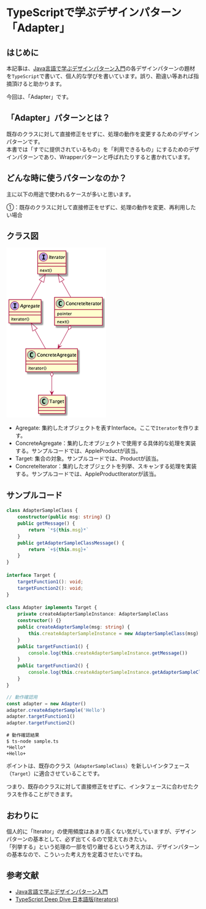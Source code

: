 # TypeScriptで学ぶデザインパターン「Adapter」
## はじめに
本記事は、[Java言語で学ぶデザインパターン入門](https://www.amazon.co.jp/%E5%A2%97%E8%A3%9C%E6%94%B9%E8%A8%82%E7%89%88-Java%E8%A8%80%E8%AA%9E%E3%81%A7%E5%AD%A6%E3%81%B6%E3%83%87%E3%82%B6%E3%82%A4%E3%83%B3%E3%83%91%E3%82%BF%E3%83%BC%E3%83%B3%E5%85%A5%E9%96%80-%E7%B5%90%E5%9F%8E-%E6%B5%A9-ebook/dp/B00I8ATHGW/ref=sr_1_1?__mk_ja_JP=%E3%82%AB%E3%82%BF%E3%82%AB%E3%83%8A&dchild=1&keywords=Java%E8%A8%80%E8%AA%9E%E3%81%A7%E5%AD%A6%E3%81%B6%E3%83%87%E3%82%B6%E3%82%A4%E3%83%B3%E3%83%91%E3%82%BF%E3%83%BC%E3%83%B3%E5%85%A5%E9%96%80&qid=1588525185&sr=8-1)の各デザインパターンの題材を`TypeScript`で書いて、個人的な学びを書いています。誤り、勘違い等あれば指摘頂けると助かります。  
  
今回は、「Adapter」です。  

## 「Adapter」パターンとは？
既存のクラスに対して直接修正をせずに、処理の動作を変更するためのデザインパターンです。  
本書では「すでに提供されているもの」を「利用できるもの」にするためのデザインパターンであり、Wrapperパターンと呼ばれたりすると書かれています。  

## どんな時に使うパターンなのか？
主に以下の用途で使われるケースが多いと思います。  

①：既存のクラスに対して直接修正をせずに、処理の動作を変更、再利用したい場合

## クラス図
![AdapterClassDiagram](https://github.com/Kodak4400/DesignPattern/blob/master/Iterator/Iterator.png)

- Agregate: 集約したオブジェクトを表すInterface。ここで`Iterator`を作ります。
- ConcreteAgregate：集約したオブジェクトで使用する具体的な処理を実装する。サンプルコードでは、AppleProductが該当。
- Target: 集合の対象。サンプルコードでは、Productが該当。
- ConcreteIterator：集約したオブジェクトを列挙、スキャンする処理を実装する。サンプルコードでは、AppleProductIteratorが該当。

## サンプルコード
```TypeScript:Adapter.ts
class AdapterSampleClass {
    constructor(public msg: string) {}
    public getMessage() {
        return `*${this.msg}*`
    }
    public getAdapterSampleClassMessage() {
        return `+${this.msg}+`
    }
}

interface Target {
    targetFunction1(): void;
    targetFunction2(): void;
}

class Adapter implements Target {
    private createAdapterSampleInstance: AdapterSampleClass
    constructor() {}
    public createAdapterSample(msg: string) {
        this.createAdapterSampleInstance = new AdapterSampleClass(msg)
    }
    public targetFunction1() {
        console.log(this.createAdapterSampleInstance.getMessage())
    }
    public targetFunction2() {
        console.log(this.createAdapterSampleInstance.getAdapterSampleClassMessage())
    }
}
```

```TypeScript:Main.ts
// 動作確認用
const adapter = new Adapter()
adapter.createAdapterSample('Hello')
adapter.targetFunction1()
adapter.targetFunction2()
```

```shell:動作確認結果
# 動作確認結果
$ ts-node sample.ts 
*Hello*
+Hello+
```
  
ポイントは、既存のクラス（`AdapterSampleClass`）を新しいインタフェース（`Target`）に適合させていることです。 
  
つまり、既存のクラスに対して直接修正をせずに、インタフェースに合わせたクラスを作ることができます。


## おわりに
個人的に「Iterator」の使用頻度はあまり高くない気がしていますが、デザインパターンの基本として、必ず出てくるので覚えておきたい。  
「列挙する」という処理の一部を切り離せるという考え方は、デザインパターンの基本なので、こういった考え方を定着させたいですね。  

## 参考文献
- [Java言語で学ぶデザインパターン入門](https://www.amazon.co.jp/%E5%A2%97%E8%A3%9C%E6%94%B9%E8%A8%82%E7%89%88-Java%E8%A8%80%E8%AA%9E%E3%81%A7%E5%AD%A6%E3%81%B6%E3%83%87%E3%82%B6%E3%82%A4%E3%83%B3%E3%83%91%E3%82%BF%E3%83%BC%E3%83%B3%E5%85%A5%E9%96%80-%E7%B5%90%E5%9F%8E-%E6%B5%A9-ebook/dp/B00I8ATHGW/ref=sr_1_1?__mk_ja_JP=%E3%82%AB%E3%82%BF%E3%82%AB%E3%83%8A&dchild=1&keywords=Java%E8%A8%80%E8%AA%9E%E3%81%A7%E5%AD%A6%E3%81%B6%E3%83%87%E3%82%B6%E3%82%A4%E3%83%B3%E3%83%91%E3%82%BF%E3%83%BC%E3%83%B3%E5%85%A5%E9%96%80&qid=1588525185&sr=8-1)
- [TypeScript Deep Dive 日本語版(iterators)](https://typescript-jp.gitbook.io/deep-dive/future-javascript/iterators)
